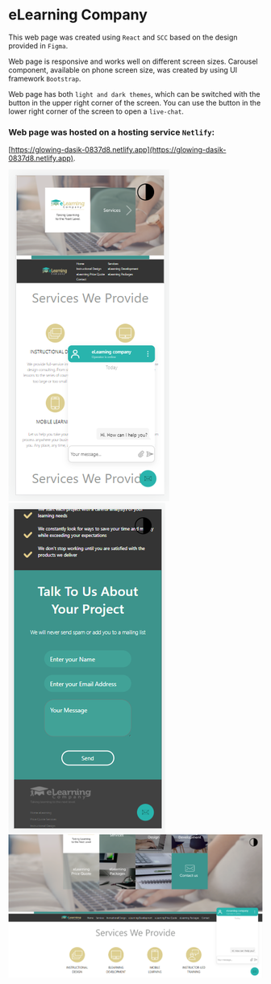 # eLearning Company

This web page was created using `React` and `SCC` based on the design provided in `Figma`.

Web page is responsive and works well on different screen sizes.
Carousel component, available on phone screen size, was created by using UI framework `Bootstrap`.

Web page has both `light and dark themes`, which can be switched with the button in the upper right corner of the screen.
You can use the button in the lower right corner of the screen to open a `live-chat`.

### Web page was hosted on a hosting service `Netlify`: 
[https://glowing-dasik-0837d8.netlify.app](https://glowing-dasik-0837d8.netlify.app).

![Photo](./src/assets/readme1.png)
![Photo](./src/assets/readme2.png)
![Photo](./src/assets/readme3.png)

